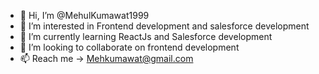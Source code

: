- 👋 Hi, I’m @MehulKumawat1999
- 👀 I’m interested in Frontend development and salesforce development
- 🌱 I’m currently learning ReactJs and Salesforce development
- 💞️ I’m looking to collaborate on frontend development
- 📫 Reach me -> Mehkumawat@gmail.com

<!---
MehulKumawat1999/MehulKumawat1999 is a ✨ special ✨ repository because its `README.md` (this file) appears on your GitHub profile.
You can click the Preview link to take a look at your changes.
--->
